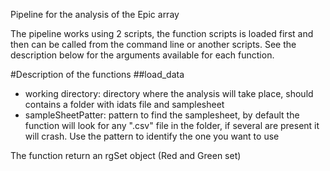 Pipeline for the analysis of the Epic array

The pipeline works using 2 scripts, the function scripts is loaded first and then can be called from the command line or another scripts.
See the description below for the arguments available for each function.

#Description of the functions
##load_data
* working directory: directory where the analysis will take place, should contains a folder with idats file and samplesheet
* sampleSheetPatter: pattern to find the samplesheet, by default the function will look for any ".csv" file in the folder, if several are present it will crash. Use the pattern to identify the one you want to use

The function return an rgSet object (Red and Green set)
